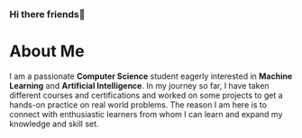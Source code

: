 ### Hi there friends👋
# About Me
I am a passionate **Computer Science** student eagerly interested in **Machine Learning** and **Artificial Intelligence**. In my journey so far, I have taken different courses and certifications and worked on some projects to get a hands-on practice on real world problems. The reason I am here is to connect with enthusiastic learners from whom I can learn and expand my knowledge and skill set.
 

<!--
**ShamsaBatool110/ShamsaBatool110** is a ✨ _special_ ✨ repository because its `README.md` (this file) appears on your GitHub profile.

Here are some ideas to get you started:

- 🔭 I’m currently working on ...
- 🌱 I’m currently learning ...
- 👯 I’m looking to collaborate on ...
- 🤔 I’m looking for help with ...
- 💬 Ask me about ...
- 📫 How to reach me: ...
- 😄 Pronouns: ...
- ⚡ Fun fact: ...
-->
